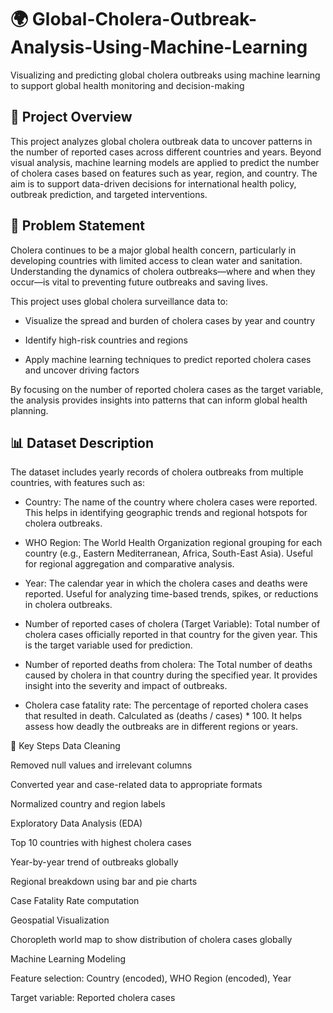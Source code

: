 # 🌍 Global-Cholera-Outbreak-Analysis-Using-Machine-Learning
Visualizing and predicting global cholera outbreaks using machine learning to support global health monitoring and decision-making

## 📌 Project Overview
This project analyzes global cholera outbreak data to uncover patterns in the number of reported cases across different countries and years. Beyond visual analysis, machine learning models are applied to predict the number of cholera cases based on features such as year, region, and country. The aim is to support data-driven decisions for international health policy, outbreak prediction, and targeted interventions.

## 🧾 Problem Statement
Cholera continues to be a major global health concern, particularly in developing countries with limited access to clean water and sanitation. Understanding the dynamics of cholera outbreaks—where and when they occur—is vital to preventing future outbreaks and saving lives.

This project uses global cholera surveillance data to:

- Visualize the spread and burden of cholera cases by year and country

- Identify high-risk countries and regions

- Apply machine learning techniques to predict reported cholera cases and uncover driving factors

By focusing on the number of reported cholera cases as the target variable, the analysis provides insights into patterns that can inform global health planning.

## 📊 Dataset Description
The dataset includes yearly records of cholera outbreaks from multiple countries, with features such as:

- Country: The name of the country where cholera cases were reported. This helps in identifying geographic trends and regional hotspots for cholera outbreaks.

- WHO Region: The World Health Organization regional grouping for each country (e.g., Eastern Mediterranean, Africa, South-East Asia). Useful for regional aggregation and comparative analysis.

- Year: The calendar year in which the cholera cases and deaths were reported. Useful for analyzing time-based trends, spikes, or reductions in cholera outbreaks.

- Number of reported cases of cholera (Target Variable): Total number of cholera cases officially reported in that country for the given year. This is the target variable used for prediction.

- Number of reported deaths from cholera: The Total number of deaths caused by cholera in that country during the specified year. It provides insight into the severity and impact of outbreaks.

- Cholera case fatality rate: The percentage of reported cholera cases that resulted in death. Calculated as (deaths / cases) * 100. It helps assess how deadly the outbreaks are in different regions or years.

🔑 Key Steps
Data Cleaning

Removed null values and irrelevant columns

Converted year and case-related data to appropriate formats

Normalized country and region labels

Exploratory Data Analysis (EDA)

Top 10 countries with highest cholera cases

Year-by-year trend of outbreaks globally

Regional breakdown using bar and pie charts

Case Fatality Rate computation

Geospatial Visualization

Choropleth world map to show distribution of cholera cases globally

Machine Learning Modeling

Feature selection: Country (encoded), WHO Region (encoded), Year

Target variable: Reported cholera cases
